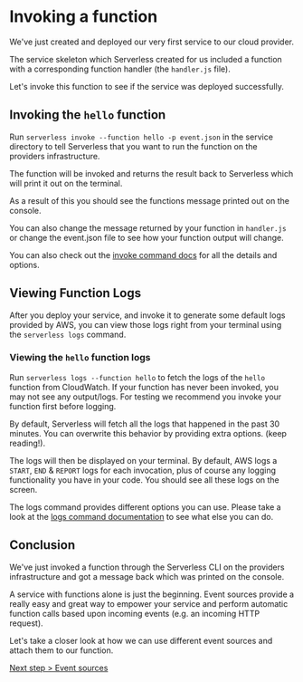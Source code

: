 <!--
title: Invoking Serverless Functions
description: How to invoke a Serverless function and watch the logs
layout: Doc
-->

# Invoking a function

We've just created and deployed our very first service to our cloud provider.

The service skeleton which Serverless created for us included a function with a corresponding function handler (the `handler.js` file).

Let's invoke this function to see if the service was deployed successfully.

## Invoking the `hello` function

Run `serverless invoke --function hello -p event.json` in the service directory to tell Serverless that you want to run the function on the providers infrastructure.

The function will be invoked and returns the result back to Serverless which will print it out on the terminal.

As a result of this you should see the functions message printed out on the console.

You can also change the message returned by your function in `handler.js` or change the event.json file to see how your function output will change.

You can also check out the [invoke command docs](../03-cli-reference/invoke.md) for all the details and options.

## Viewing Function Logs

After you deploy your service, and invoke it to generate some default logs provided by AWS, you can view those logs right from your terminal using the `serverless logs` command.

### Viewing the `hello` function logs

Run `serverless logs --function hello` to fetch the logs of the `hello` function from CloudWatch. If your function has never been invoked, you may not see any output/logs. For testing we recommend you invoke your function first before logging.

By default, Serverless will fetch all the logs that happened in the past 30 minutes. You can overwrite this behavior by providing extra options. (keep reading!).

The logs will then be displayed on your terminal. By default, AWS logs a `START`, `END` & `REPORT` logs for each invocation, plus of course any logging functionality you have in your code. You should see all these logs on the screen.

The logs command provides different options you can use. Please take a look at the
[logs command documentation](../03-cli-reference/logs.md) to see what else you can do.

## Conclusion

We've just invoked a function through the Serverless CLI on the providers infrastructure and got a message back which was printed on the console.

A service with functions alone is just the beginning. Event sources provide a really easy and great way to empower your service and perform automatic function calls based upon incoming events (e.g. an incoming HTTP request).

Let's take a closer look at how we can use different event sources and attach them to our function.

[Next step > Event sources](05-event-sources.md)
